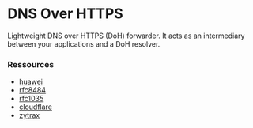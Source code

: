 # DNS Over HTTPS

Lightweight DNS over HTTPS (DoH) forwarder. It acts as an intermediary between
your applications and a DoH resolver.

### Ressources

- [huawei](https://support.huawei.com/enterprise/en/doc/EDOC1100174721/f917b5d7/dns)
- [rfc8484](https://datatracker.ietf.org/doc/html/rfc8484)
- [rfc1035](https://www.ietf.org/rfc/rfc1035.txt)
- [cloudflare](https://developers.cloudflare.com/1.1.1.1/encryption/dns-over-https/)
- [zytrax](https://www.zytrax.com/books/dns/ch15/)
